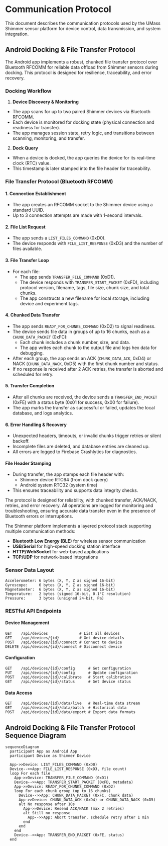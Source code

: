 # Communication Protocol

This document describes the communication protocols used by the UMass Shimmer sensor platform for device control, data transmission, and system integration.

## Android Docking & File Transfer Protocol

The Android app implements a robust, chunked file transfer protocol over Bluetooth RFCOMM for reliable data offload from Shimmer sensors during docking. This protocol is designed for resilience, traceability, and error recovery.

### Docking Workflow

1. **Device Discovery & Monitoring**
  - The app scans for up to two paired Shimmer devices via Bluetooth RFCOMM.
  - Each device is monitored for docking state (physical connection and readiness for transfer).
  - The app manages session state, retry logic, and transitions between scanning, monitoring, and transfer.

2. **Dock Query**
  - When a device is docked, the app queries the device for its real-time clock (RTC) value.
  - This timestamp is later stamped into the file header for traceability.

### File Transfer Protocol (Bluetooth RFCOMM)

#### 1. Connection Establishment
  - The app creates an RFCOMM socket to the Shimmer device using a standard UUID.
  - Up to 3 connection attempts are made with 1-second intervals.

#### 2. File List Request
  - The app sends a `LIST_FILES_COMMAND` (0xD0).
  - The device responds with `FILE_LIST_RESPONSE` (0xD3) and the number of files available.

#### 3. File Transfer Loop
  - For each file:
    - The app sends `TRANSFER_FILE_COMMAND` (0xD1).
    - The device responds with `TRANSFER_START_PACKET` (0xFD), including protocol version, filename, tags, file size, chunk size, and total chunks.
    - The app constructs a new filename for local storage, including device and experiment tags.

#### 4. Chunked Data Transfer
  - The app sends `READY_FOR_CHUNKS_COMMAND` (0xD2) to signal readiness.
  - The device sends file data in groups of up to 16 chunks, each as a `CHUNK_DATA_PACKET` (0xFC):
    - Each chunk includes a chunk number, size, and data.
    - The app writes each chunk to the output file and logs hex data for debugging.
  - After each group, the app sends an ACK (`CHUNK_DATA_ACK`, 0xD4) or NACK (`CHUNK_DATA_NACK`, 0xD5) with the first chunk number and status.
  - If no response is received after 2 ACK retries, the transfer is aborted and scheduled for retry.

#### 5. Transfer Completion
  - After all chunks are received, the device sends a `TRANSFER_END_PACKET` (0xFE) with a status byte (0x01 for success, 0x00 for failure).
  - The app marks the transfer as successful or failed, updates the local database, and logs analytics.

#### 6. Error Handling & Recovery
  - Unexpected headers, timeouts, or invalid chunks trigger retries or silent backoff.
  - Incomplete files are deleted, and database entries are cleaned up.
  - All errors are logged to Firebase Crashlytics for diagnostics.

#### File Header Stamping
  - During transfer, the app stamps each file header with:
    - Shimmer device RTC64 (from dock query)
    - Android system RTC32 (system time)
  - This ensures traceability and supports data integrity checks.

The protocol is designed for reliability, with chunked transfer, ACK/NACK, retries, and error recovery. All operations are logged for monitoring and troubleshooting, ensuring accurate data transfer even in the presence of Bluetooth errors or interruptions.

The Shimmer platform implements a layered protocol stack supporting multiple communication methods:

- **Bluetooth Low Energy (BLE)** for wireless sensor communication
- **USB/Serial** for high-speed docking station interface
- **HTTP/WebSocket** for web-based applications
- **TCP/UDP** for network-based integrations

### Sensor Data Layout
```
Accelerometer: 6 bytes (X, Y, Z as signed 16-bit)
Gyroscope:     6 bytes (X, Y, Z as signed 16-bit)  
Magnetometer:  6 bytes (X, Y, Z as signed 16-bit)
Temperature:   2 bytes (signed 16-bit, 0.1°C resolution)
Pressure:      3 bytes (unsigned 24-bit, Pa)
```


### RESTful API Endpoints

#### Device Management
```http
GET    /api/devices              # List all devices
GET    /api/devices/{id}         # Get device details  
POST   /api/devices/{id}/connect # Connect to device
DELETE /api/devices/{id}/connect # Disconnect device
```

#### Configuration
```http
GET    /api/devices/{id}/config      # Get configuration
PUT    /api/devices/{id}/config      # Update configuration
POST   /api/devices/{id}/calibrate   # Start calibration
GET    /api/devices/{id}/status      # Get device status
```

#### Data Access
```http
GET    /api/devices/{id}/data/live   # Real-time data stream
GET    /api/devices/{id}/data/batch  # Historical data
POST   /api/devices/{id}/data/export # Export data formats
```
## Android Docking & File Transfer Protocol Sequence Diagram

```mermaid
sequenceDiagram
  participant App as Android App
  participant Device as Shimmer Device

  App->>Device: LIST_FILES_COMMAND (0xD0)
  Device-->>App: FILE_LIST_RESPONSE (0xD3, file count)
  loop For each file
    App->>Device: TRANSFER_FILE_COMMAND (0xD1)
    Device-->>App: TRANSFER_START_PACKET (0xFD, metadata)
    App->>Device: READY_FOR_CHUNKS_COMMAND (0xD2)
    loop For each chunk group (up to 16 chunks)
      Device-->>App: CHUNK_DATA_PACKET (0xFC, chunk data)
      App->>Device: CHUNK_DATA_ACK (0xD4) or CHUNK_DATA_NACK (0xD5)
      alt No response after 10s
        App->>Device: Resend ACK/NACK (max 2 retries)
        alt Still no response
          App-->>App: Abort transfer, schedule retry after 1 min
        end
      end
    end
    Device-->>App: TRANSFER_END_PACKET (0xFE, status)
  end
```